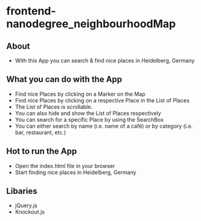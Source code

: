 frontend-nanodegree_neighbourhoodMap
===================================

## About
* With this App you can search & find nice places in Heidelberg, Germany


## What you can do with the App
* Find nice Places by clicking on a Marker on the Map
* Find nice Places by clicking on a respective Place in the List of Places
* The List of Places is scrollable.
* You can also hide and show the List of Places respectively
* You can search for a specific Place by using the SearchBox
* You can either search by name (i.e. name of a café) or by category (i.e. bar, restaurant, etc.)


## Hot to run the App
* Open the index.html file in your browser
* Start finding nice places in Heidelberg, Germany


## Libaries
* jQuery.js
* Knockout.js
